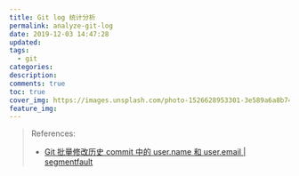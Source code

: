 ```yaml
---
title: Git log 统计分析
permalink: analyze-git-log
date: 2019-12-03 14:47:28
updated:
tags:
  - git
categories:
description:
comments: true
toc: true
cover_img: https://images.unsplash.com/photo-1526628953301-3e589a6a8b74?ixlib=rb-1.2.1&ixid=eyJhcHBfaWQiOjEyMDd9&auto=format&fit=crop&w=480&q=80
feature_img:
---
```


<!-- more -->

> References:
>
> - [Git 批量修改历史 commit 中的 user.name 和 user.email | segmentfault](https://segmentfault.com/a/1190000008032330)
